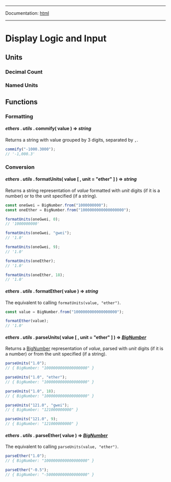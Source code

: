 -----

Documentation: [html](https://docs.ethers.io/)

-----

Display Logic and Input
=======================

Units
-----

### Decimal Count

### Named Units





Functions
---------

### Formatting

#### *ethers* . *utils* . **commify**( value ) => *string*

Returns a string with value grouped by 3 digits, separated by `,`.


```javascript
commify("-1000.3000");
// '-1,000.3'
```

### Conversion

#### *ethers* . *utils* . **formatUnits**( value [ , unit = "ether" ] ) => *string*

Returns a string representation of *value* formatted with *unit* digits (if it is a number) or to the unit specified (if a string).


```javascript
const oneGwei = BigNumber.from("1000000000");
const oneEther = BigNumber.from("1000000000000000000");

formatUnits(oneGwei, 0);
// '1000000000'

formatUnits(oneGwei, "gwei");
// '1.0'

formatUnits(oneGwei, 9);
// '1.0'

formatUnits(oneEther);
// '1.0'

formatUnits(oneEther, 18);
// '1.0'
```

#### *ethers* . *utils* . **formatEther**( value ) => *string*

The equivalent to calling `formatUnits(value, "ether")`.


```javascript
const value = BigNumber.from("1000000000000000000");

formatEther(value);
// '1.0'
```

#### *ethers* . *utils* . **parseUnits**( value [ , unit = "ether" ] ) => *[BigNumber](/v5/api/utils/bignumber/)*

Returns a [BigNumber](/v5/api/utils/bignumber/) representation of *value*, parsed with *unit* digits (if it is a number) or from the unit specified (if a string).


```javascript
parseUnits("1.0");
// { BigNumber: "1000000000000000000" }

parseUnits("1.0", "ether");
// { BigNumber: "1000000000000000000" }

parseUnits("1.0", 18);
// { BigNumber: "1000000000000000000" }

parseUnits("121.0", "gwei");
// { BigNumber: "121000000000" }

parseUnits("121.0", 9);
// { BigNumber: "121000000000" }
```

#### *ethers* . *utils* . **parseEther**( value ) => *[BigNumber](/v5/api/utils/bignumber/)*

The equivalent to calling `parseUnits(value, "ether")`.


```javascript
parseEther("1.0");
// { BigNumber: "1000000000000000000" }

parseEther("-0.5");
// { BigNumber: "-500000000000000000" }
```

